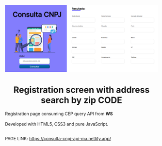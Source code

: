 <img src="./img/page-cep-api-ws.png"/>



<h1 align="center"> Registration screen with address search by zip <strong>CODE</strong></h1>


Registration page consuming CEP query API from <strong>WS</strong> <br>
<br>
Developed with HTML5, CSS3 and pure JavaScript. <br>
<br>

PAGE LINK: https://consulta-cnpj-api-ma.netlify.app/
